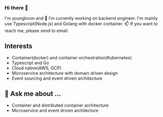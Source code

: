 ### Hi there 👋
I'm younghoon and 🔭 I’m currently working on backend engineer.
I'm mainly use Typescript(Node.js) and Golang with docker container.
📫 If you want to reach me, please send to email.

## Interests
- Container(docker) and container orchestration(Kubernetes)
- Typescript and Go
- Cloud native(AWS, GCP)
- Microservice architecture with domain driven design
- Event sourcing and event driven architecture

## 💬 Ask me about ...
- Container and distributed container architecture
- Microservice and event driven architecture
